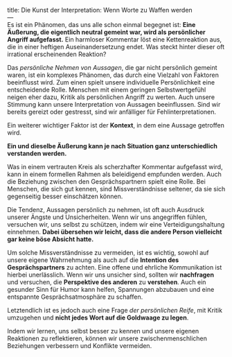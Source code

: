 title: Die Kunst der Interpretation: Wenn Worte zu Waffen werden  
—  
Es ist ein Phänomen, das uns alle schon einmal begegnet ist: **Eine Äußerung, die eigentlich neutral gemeint war, wird als persönlicher Angriff aufgefasst.** Ein harmloser Kommentar löst eine Kettenreaktion aus, die in einer heftigen Auseinandersetzung endet. Was steckt hinter dieser oft irrational erscheinenden Reaktion?

Das *persönliche Nehmen von Aussagen*, die gar nicht persönlich gemeint waren, ist ein komplexes Phänomen, das durch eine Vielzahl von Faktoren beeinflusst wird. Zum einen spielt unsere individuelle Persönlichkeit eine entscheidende Rolle. Menschen mit einem geringen Selbstwertgefühl neigen eher dazu, Kritik als persönlichen Angriff zu werten. Auch unsere Stimmung kann unsere Interpretation von Aussagen beeinflussen. Sind wir bereits gereizt oder gestresst, sind wir anfälliger für Fehlinterpretationen.

Ein weiterer wichtiger Faktor ist der **Kontext**, in dem eine Aussage getroffen wird. 

**Ein und dieselbe Äußerung kann je nach Situation ganz unterschiedlich verstanden werden.** 

Was in einem vertrauten Kreis als scherzhafter Kommentar aufgefasst wird, kann in einem formellen Rahmen als beleidigend empfunden werden. Auch die Beziehung zwischen den Gesprächspartnern spielt eine Rolle. Bei Menschen, die sich gut kennen, sind Missverständnisse seltener, da sie sich gegenseitig besser einschätzen können.

Die Tendenz, Aussagen persönlich zu nehmen, ist oft auch Ausdruck unserer Ängste und Unsicherheiten. Wenn wir uns angegriffen fühlen, versuchen wir, uns selbst zu schützen, indem wir eine Verteidigungshaltung einnehmen. **Dabei übersehen wir leicht, dass die andere Person vielleicht gar keine böse Absicht hatte.**

Um solche Missverständnisse zu vermeiden, ist es wichtig, sowohl auf unsere eigene Wahrnehmung als auch auf die **Intention des Gesprächspartners** zu achten. Eine offene und ehrliche Kommunikation ist hierbei unerlässlich. Wenn wir uns unsicher sind, sollten wir **nachfragen** und versuchen, die **Perspektive des anderen** zu **verstehen**. Auch ein gesunder Sinn für Humor kann helfen, Spannungen abzubauen und eine entspannte Gesprächsatmosphäre zu schaffen.

Letztendlich ist es jedoch auch eine Frage *der persönlichen Reife*, mit Kritik umzugehen und **nicht jedes Wort auf die Goldwaage zu legen**. 

Indem wir lernen, uns selbst besser zu kennen und unsere eigenen Reaktionen zu reflektieren, können wir unsere zwischenmenschlichen Beziehungen verbessern und Konflikte vermeiden.
